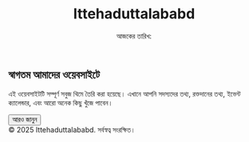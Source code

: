 <!DOCTYPE html> <html lang="bn"> <head>   <meta charset="UTF-8">   <meta name="viewport" content="width=device-width, initial-scale=1.0">   <title>Ittehaduttalababd</title>   <script src="https://cdn.tailwindcss.com"></script> </head> <body class="bg-green-50 text-green-900 font-sans">    <!-- Header -->   <header class="bg-green-600 text-white p-4 shadow-md">     <div class="max-w-7xl mx-auto flex justify-between items-center">       <h1 class="text-2xl font-bold">Ittehaduttalababd</h1>       <span class="text-lg font-medium">আজকের তারিখ: <span id="todayDate" class="font-semibold"></span></span>     </div>   </header>    <!-- Main Content -->   <main class="max-w-7xl mx-auto p-6">     <div class="bg-green-100 p-6 rounded-xl shadow-lg">       <h2 class="text-xl font-bold mb-4">স্বাগতম আমাদের ওয়েবসাইটে</h2>       <p class="mb-4">এই ওয়েবসাইটটি সম্পূর্ণ সবুজ থিমে তৈরি করা হয়েছে। এখানে আপনি সদস্যদের তথ্য, রক্তদানের তথ্য, ইভেন্ট ক্যালেন্ডার, এবং আরো অনেক কিছু খুঁজে পাবেন।</p>       <button class="bg-green-600 hover:bg-green-700 text-white px-4 py-2 rounded-lg transition">আরও জানুন</button>     </div>   </main>    <!-- Footer -->   <footer class="bg-green-600 text-white text-center p-4 mt-8">     &copy; 2025 Ittehaduttalababd. সর্বস্বত্ব সংরক্ষিত।   </footer>    <!-- Date Script -->   <script>     const today = new Date();     const formatted = today.toLocaleDateString('bn-BD', {       year: 'numeric',       month: 'long',       day: 'numeric'     });     document.getElementById('todayDate').innerText = formatted;   </script>    </body> </h
